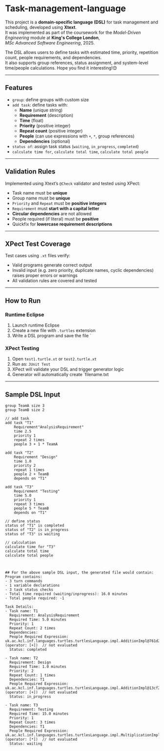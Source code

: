 #  Task-management-language

This project is a **domain-specific language (DSL)** for task management and scheduling, developed using **Xtext**.  
It was implemented as part of the coursework for the *Model-Driven Engineering* module at **King's College London**,  
*MSc Advanced Software Engineering*, 2025.

The DSL allows users to define tasks with estimated time, priority, repetition count, people requirements, and dependencies.  
It also supports group references, status assignment, and system-level time/people calculations.
Hope you find it interesting!😊

---

##  Features

- `group`: define groups with custom size
- `add task`: define tasks with:
  - **Name** (unique string)
  - **Requirement** (description)
  - **Time** (float)
  - **Priority** (positive integer)
  - **Repeat count** (positive integer)
  - **People** (can use expressions with `+`, `*`, group references)
  - **Dependencies** (optional)
- `status of`: assign task status (`waiting`, `in_progress`, `completed`)
- `calculate time for`, `calculate total time`, `calculate total people`

---

##  Validation Rules

Implemented using Xtext’s `@Check` validator and tested using XPect:

- Task name must be **unique**
- Group name must be **unique**
- `Priority` and `Repeat` must be **positive integers**
- `Requirement` must **start with a capital letter**
- **Circular dependencies** are not allowed
- People required (if literal) must be **positive**
- Quickfix for **lowercase requirement descriptions**

---

##  XPect Test Coverage

Test cases using `.xt` files verify:

-  Valid programs generate correct output
-  Invalid input (e.g. zero priority, duplicate names, cyclic dependencies) raises proper errors or warnings
-  All validation rules are covered and tested

---

##  How to Run

###  Runtime Eclipse

1. Launch runtime Eclipse
2. Create a new file with `.turtles` extension
3. Write a DSL program and save the file
`

###  XPect Testing

1. Open `test1.turtle.xt` or `test2.turtle.xt`
2. Run as: `JUnit Test`
3. XPect will validate your DSL and trigger generator logic
4. Generator will automatically create `filename.txt

---

##  Sample DSL Input

```turtles
group TeamA size 3
group TeamB size 2

// add task
add task "T1" 
	Requirement"AnalysisRequirement" 
    time 2.5 
    priority 1 
    repeat 2 times 
    people 3 + 1 * TeamA

add task "T2" 
	Requirement "Design" 
    time 1.0 
    priority 2 
    repeat 1 times 
    people 2 + TeamB 
    depends on "T1"

add task "T3" 
	Requirement "Testing" 
    time 5.0 
    priority 1 
    repeat 3 times 
    people 5 * TeamB 
    depends on "T1"
    
// define status
status of "T1" is completed
status of "T2" is in_progress
status of "T3" is waiting

// calculation
calculate time for "T3"
calculate total time
calculate total people



## For the above sample DSL input, the generated file would contain:
Program contains:
- 3 turn commands
- 1 variable declarations
- 3 task status checks
- Total time required (waiting/inprogress): 16.0 minutes
- Total people required: -1

Task Details:
- Task name: T1
  Requirement: AnalysisRequirement
  Required Time: 5.0 minutes
  Priority: 1
  Repeat Count: 2 times
  Dependencies: 
  People Required Expression: uk.ac.kcl.inf.languages.turtles.turtlesLanguage.impl.AdditionImpl@761d20de (operator: [+])  // not evaluated
  Status: completed

- Task name: T2
  Requirement: Design
  Required Time: 1.0 minutes
  Priority: 2
  Repeat Count: 1 times
  Dependencies: T1
  People Required Expression: uk.ac.kcl.inf.languages.turtles.turtlesLanguage.impl.AdditionImpl@13cf2632 (operator: [+])  // not evaluated
  Status: in_progress

- Task name: T3
  Requirement: Testing
  Required Time: 15.0 minutes
  Priority: 1
  Repeat Count: 3 times
  Dependencies: T1
  People Required Expression: uk.ac.kcl.inf.languages.turtles.turtlesLanguage.impl.MultiplicationImpl@b833dd7 (operator: [*])  // not evaluated
  Status: waiting
